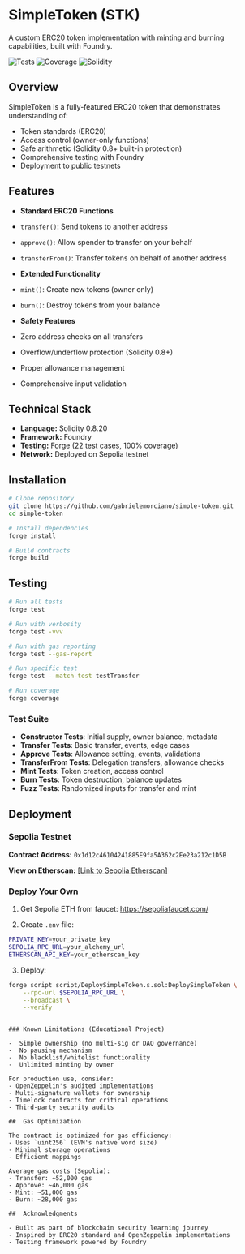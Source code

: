 # SimpleToken (STK)

A custom ERC20 token implementation with minting and burning capabilities, built with Foundry.

![Tests](https://img.shields.io/badge/tests-24%20passing-brightgreen)
![Coverage](https://img.shields.io/badge/coverage-100%25-brightgreen)
![Solidity](https://img.shields.io/badge/solidity-0.8.20-blue)

##  Overview

SimpleToken is a fully-featured ERC20 token that demonstrates understanding of:
- Token standards (ERC20)
- Access control (owner-only functions)
- Safe arithmetic (Solidity 0.8+ built-in protection)
- Comprehensive testing with Foundry
- Deployment to public testnets

##  Features

-  **Standard ERC20 Functions**
  - `transfer()`: Send tokens to another address
  - `approve()`: Allow spender to transfer on your behalf
  - `transferFrom()`: Transfer tokens on behalf of another address

-  **Extended Functionality**
  - `mint()`: Create new tokens (owner only)
  - `burn()`: Destroy tokens from your balance

-  **Safety Features**
  - Zero address checks on all transfers
  - Overflow/underflow protection (Solidity 0.8+)
  - Proper allowance management
  - Comprehensive input validation

##  Technical Stack

- **Language:** Solidity 0.8.20
- **Framework:** Foundry
- **Testing:** Forge (22 test cases, 100% coverage)
- **Network:** Deployed on Sepolia testnet

##  Installation
```bash
# Clone repository
git clone https://github.com/gabrielemorciano/simple-token.git
cd simple-token

# Install dependencies
forge install

# Build contracts
forge build
```

##  Testing
```bash
# Run all tests
forge test

# Run with verbosity
forge test -vvv

# Run with gas reporting
forge test --gas-report

# Run specific test
forge test --match-test testTransfer

# Run coverage
forge coverage
```

### Test Suite

- **Constructor Tests**: Initial supply, owner balance, metadata
- **Transfer Tests**: Basic transfer, events, edge cases
- **Approve Tests**: Allowance setting, events, validations
- **TransferFrom Tests**: Delegation transfers, allowance checks
- **Mint Tests**: Token creation, access control
- **Burn Tests**: Token destruction, balance updates
- **Fuzz Tests**: Randomized inputs for transfer and mint


##  Deployment

### Sepolia Testnet

**Contract Address:** `0x1d12c46104241885E9fa5A362c2Ee23a212c1D5B`

**View on Etherscan:** [\[Link to Sepolia Etherscan\]](https://sepolia.etherscan.io/token/0x1d12c46104241885e9fa5a362c2ee23a212c1d5b)

### Deploy Your Own

1. Get Sepolia ETH from faucet: https://sepoliafaucet.com/

2. Create `.env` file:
```bash
PRIVATE_KEY=your_private_key
SEPOLIA_RPC_URL=your_alchemy_url
ETHERSCAN_API_KEY=your_etherscan_key
```

3. Deploy:
```bash
forge script script/DeploySimpleToken.s.sol:DeploySimpleToken \
    --rpc-url $SEPOLIA_RPC_URL \
    --broadcast \
    --verify
```
```

### Known Limitations (Educational Project)

-  Simple ownership (no multi-sig or DAO governance)
-  No pausing mechanism
-  No blacklist/whitelist functionality
-  Unlimited minting by owner

For production use, consider:
- OpenZeppelin's audited implementations
- Multi-signature wallets for ownership
- Timelock contracts for critical operations
- Third-party security audits

##  Gas Optimization

The contract is optimized for gas efficiency:
- Uses `uint256` (EVM's native word size)
- Minimal storage operations
- Efficient mappings

Average gas costs (Sepolia):
- Transfer: ~52,000 gas
- Approve: ~46,000 gas
- Mint: ~51,000 gas
- Burn: ~28,000 gas

##  Acknowledgments

- Built as part of blockchain security learning journey
- Inspired by ERC20 standard and OpenZeppelin implementations
- Testing framework powered by Foundry
